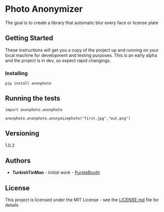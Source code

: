 # Photo Anonymizer

The goal is to create a library that automatic blur every face or license plate 

## Getting Started

These instructions will get you a copy of the project up and running on your local machine for development and testing purposes.
This is an early alpha and the project is in dev, so expect rapid changings.


### Installing


```
pip install anonphoto
```

## Running the tests

```
import anonphoto.anonphoto

anonphoto.anonphoto.anonymizephoto("first.jpg","out.png")
```


## Versioning

1.0.2

## Authors

* **TurkishTinMan** - *Initial work* - [PurpleBooth](https://github.com/TurkishTinMan)


## License

This project is licensed under the MIT License - see the [LICENSE.md](LICENSE.md) file for details

